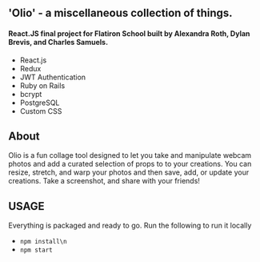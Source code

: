 
## 'Olio' - a miscellaneous collection of things.

#### React.JS final project for Flatiron School built by Alexandra Roth, Dylan Brevis, and Charles Samuels.


- React.js
- Redux
- JWT Authentication
- Ruby on Rails
- bcrypt
- PostgreSQL
- Custom CSS

## About

Olio is a fun collage tool designed to let you take and manipulate webcam photos and add a curated selection of props to to your creations.  You can resize, stretch, and warp your photos and then save, add, or update your creations.  Take a screenshot, and share with your friends!

## USAGE
Everything is packaged and ready to go. Run the following to run it locally

- ` npm install\n `
- ` npm start `
